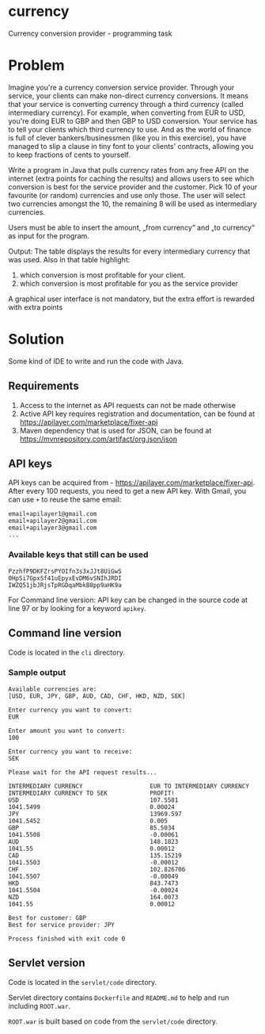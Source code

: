 # currency
Currency conversion provider - programming task

# Problem
Imagine you're a currency conversion service provider. Through your service, your clients can make non-direct currency conversions. It means that your service is converting currency through a third currency (called intermediary currency). For example, when converting from EUR to USD, you're doing EUR to GBP and then GBP to USD conversion. Your service has to tell your clients which third currency to use. And as the world of finance is full of clever bankers/businessmen (like you in this exercise), you have managed to slip a clause in tiny font to your clients' contracts, allowing you to keep fractions of cents to yourself.

Write a program in Java that pulls currency rates from any free API on the internet (extra points for caching the results) and allows users to see which conversion is best for the service provider and the customer. Pick 10 of your favourite (or random) currencies and use only those. The user will select two currencies amongst the 10, the remaining 8 will be used as intermediary currencies.

Users must be able to insert the amount, „from currency“ and „to currency“ as input for the program.

Output:
The table displays the results for every intermediary currency that was used. Also in that table highlight:
1) which conversion is most profitable for your client.
2) which conversion is most profitable for you as the service provider

A graphical user interface is not mandatory, but the extra effort is rewarded with extra points

# Solution
Some kind of IDE to write and run the code with Java.

## Requirements
1) Access to the internet as API requests can not be made otherwise
2) Active API key requires registration and documentation, can be found at https://apilayer.com/marketplace/fixer-api
2) Maven dependency that is used for JSON, can be found at https://mvnrepository.com/artifact/org.json/json

## API keys
API keys can be acquired from - https://apilayer.com/marketplace/fixer-api.
After every 100 requests, you need to get a new API key. With Gmail, you can use `+` to reuse the same email:
```
email+apilayer1@gmail.com
email+apilayer2@gmail.com
email+apilayer3@gmail.com
...
```
### Available keys that still can be used
```
PzzhfP9DKFZrsPYOIfn3s3xJJt8UiGwS
0HpSi7GpxSf41uEpyxEvDM6vSNIhJRDI
IWZQ51jbJRjsTpRGDqaMbkB8pp9aHK9a
```
For Command line version: API key can be changed in the source code at line 97 or by looking for a keyword `apikey`.

## Command line version
Code is located in the `cli` directory.

### Sample output
```
Available currencies are:
[USD, EUR, JPY, GBP, AUD, CAD, CHF, HKD, NZD, SEK]

Enter currency you want to convert:
EUR

Enter amount you want to convert:
100

Enter currency you want to receive:
SEK

Please wait for the API request results...

INTERMEDIARY CURRENCY                   EUR TO INTERMEDIARY CURRENCY            INTERMEDIARY CURRENCY TO SEK            PROFIT!                                 
USD                                     107.5581                                1041.5499                               0.00024                                 
JPY                                     13969.597                               1041.5452                               0.005                                   
GBP                                     85.5034                                 1041.5508                               -0.00061                                
AUD                                     148.1823                                1041.55                                 0.00012                                 
CAD                                     135.15219                               1041.5503                               -0.00012                                
CHF                                     102.826706                              1041.5507                               -0.00049                                
HKD                                     843.7473                                1041.5504                               -0.00024                                
NZD                                     164.0073                                1041.55                                 0.00012                                 

Best for customer: GBP
Best for service provider: JPY

Process finished with exit code 0
```
## Servlet version

Code is located in the `servlet/code` directory.

Servlet directory contains `Dockerfile` and `README.md` to help and run including `ROOT.war`.

`ROOT.war` is built based on code from the `servlet/code` directory.
